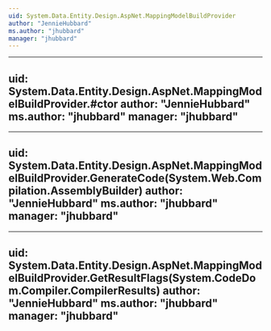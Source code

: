 ```yaml
---
uid: System.Data.Entity.Design.AspNet.MappingModelBuildProvider
author: "JennieHubbard"
ms.author: "jhubbard"
manager: "jhubbard"
---
```


---
uid: System.Data.Entity.Design.AspNet.MappingModelBuildProvider.#ctor
author: "JennieHubbard"
ms.author: "jhubbard"
manager: "jhubbard"
---

---
uid: System.Data.Entity.Design.AspNet.MappingModelBuildProvider.GenerateCode(System.Web.Compilation.AssemblyBuilder)
author: "JennieHubbard"
ms.author: "jhubbard"
manager: "jhubbard"
---

---
uid: System.Data.Entity.Design.AspNet.MappingModelBuildProvider.GetResultFlags(System.CodeDom.Compiler.CompilerResults)
author: "JennieHubbard"
ms.author: "jhubbard"
manager: "jhubbard"
---
